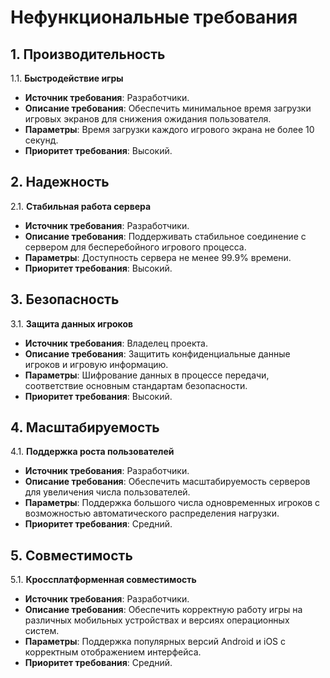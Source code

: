 # Нефункциональные требования

## 1. Производительность

1.1. **Быстродействие игры**

- **Источник требования**: Разработчики.
- **Описание требования**: Обеспечить минимальное время загрузки игровых экранов для снижения ожидания пользователя.
- **Параметры**: Время загрузки каждого игрового экрана не более 10 секунд.
- **Приоритет требования**: Высокий.

## 2. Надежность

2.1. **Стабильная работа сервера**

- **Источник требования**: Разработчики.
- **Описание требования**: Поддерживать стабильное соединение с сервером для бесперебойного игрового процесса.
- **Параметры**: Доступность сервера не менее 99.9% времени.
- **Приоритет требования**: Высокий.

## 3. Безопасность

3.1. **Защита данных игроков**

- **Источник требования**: Владелец проекта.
- **Описание требования**: Защитить конфиденциальные данные игроков и игровую информацию.
- **Параметры**: Шифрование данных в процессе передачи, соответствие основным стандартам безопасности.
- **Приоритет требования**: Высокий.

## 4. Масштабируемость

4.1. **Поддержка роста пользователей**

- **Источник требования**: Разработчики.
- **Описание требования**: Обеспечить масштабируемость серверов для увеличения числа пользователей.
- **Параметры**: Поддержка большого числа одновременных игроков с возможностью автоматического распределения нагрузки.
- **Приоритет требования**: Средний.

## 5. Совместимость

5.1. **Кроссплатформенная совместимость**

- **Источник требования**: Разработчики.
- **Описание требования**: Обеспечить корректную работу игры на различных мобильных устройствах и версиях операционных систем.
- **Параметры**: Поддержка популярных версий Android и iOS с корректным отображением интерфейса.
- **Приоритет требования**: Средний.


